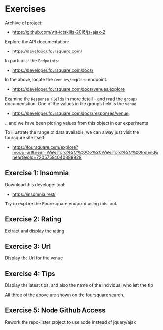 # Exercises

Archive of project:

- <https://github.com/wit-ictskills-2016/js-ajax-2>


Explore the API documentation:

- <https://developer.foursquare.com/>

In particular the `Endpoints`:

- <https://developer.foursquare.com/docs/>

In the above, locate the `/venues/explore` endpoint.

- <https://developer.foursquare.com/docs/venues/explore>

Examine the `Response Fields` in more detail - and read the `groups` documentation. One of the values in the groups field is the `venue`

- <https://developer.foursquare.com/docs/responses/venue>

.. and we have been picking values from this object in our experiments


To illustrate the range of data available, we can alway just visit the foursqure site itself:

- <https://foursquare.com/explore?mode=url&near=Waterford%2C%20Co%20Waterford%2C%20Ireland&nearGeoId=72057594040888928>


## Exercise 1: Insomnia

Download this developer tool:

- <https://insomnia.rest/>

Try to explore the Fouresquare endpoint using this tool.


## Exercise 2: Rating

Extract and display the rating


## Exercise 3: Url

Display the Url for the venue

## Exercise 4: Tips

Display the latest tips, and also the name of the individual who left the tip

All three of the above are shown on the foursquare search.

## Exercise 5: Node Github Access

Rework the repo-lister project to use node instead of jquery/ajax
